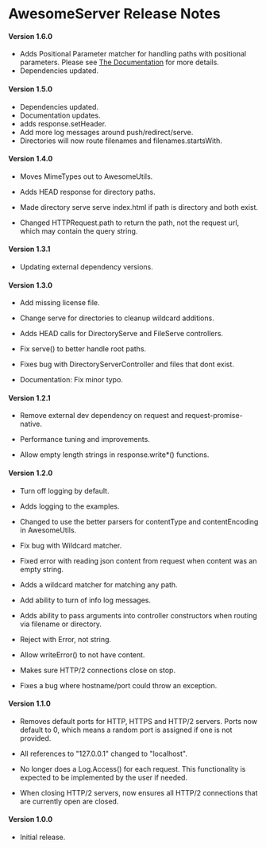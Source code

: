 # AwesomeServer Release Notes


#### **Version 1.6.0**

 - Adds Positional Parameter matcher for handling paths with positional parameters. Please see [The Documentation](https://github.com/awesomeeng/awesome-server/blob/master/docs/Paths.md#positional-parameter-paths) for more details.
 - Dependencies updated.

#### **Version 1.5.0**

 - Dependencies updated.
 - Documentation updates.
 - adds response.setHeader.
 - Add more log messages around push/redirect/serve.
 - Directories will now route filenames and filenames.startsWith.

#### **Version 1.4.0**

 - Moves MimeTypes out to AwesomeUtils.

 - Adds HEAD response for directory paths.

 - Made directory serve serve index.html if path is directory and both exist.

 - Changed HTTPRequest.path to return the path, not the request url, which may contain the query string.

#### **Version 1.3.1**

 - Updating external dependency versions.

#### **Version 1.3.0**

 - Add missing license file.

 - Change serve for directories to cleanup wildcard additions.

 - Adds HEAD calls for DirectoryServe and FileServe controllers.

 - Fix serve() to better handle root paths.

 - Fixes bug with DirectoryServerController and files that dont exist.

 - Documentation: Fix minor typo.

#### **Version 1.2.1**

 - Remove external dev dependency on request and request-promise-native.

 - Performance tuning and improvements.

 - Allow empty length strings in response.write*() functions.

#### **Version 1.2.0**

 - Turn off logging by default.

 - Adds logging to the examples.

 - Changed to use the better parsers for contentType and contentEncoding in AwesomeUtils.

 - Fix bug with Wildcard matcher.

 - Fixed error with reading json content from request when content was an empty string.

 - Adds a wildcard matcher for matching any path.

 - Add ability to turn of info log messages.

 - Adds ability to pass arguments into controller constructors when routing via filename or directory.

 - Reject with Error, not string.

 - Allow writeError() to not have content.

 - Makes sure HTTP/2 connections close on stop.

 - Fixes a bug where hostname/port could throw an exception.

#### **Version 1.1.0**

 - Removes default ports for HTTP, HTTPS and HTTP/2 servers.  Ports now default to 0, which means a random port is assigned if one is not provided.

 - All references to "127.0.0.1" changed to "localhost".

 - No longer does a Log.Access() for each request. This functionality is expected to be implemented by the user if needed.

 - When closing HTTP/2 servers, now ensures all HTTP/2 connections that are currently open are closed.

#### **Version 1.0.0**

 - Initial release.
